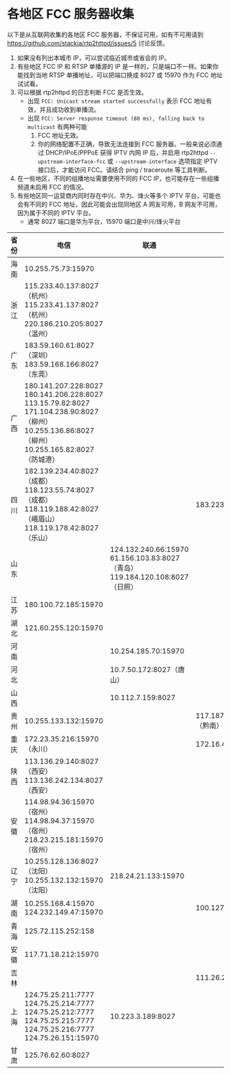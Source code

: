 # 各地区 FCC 服务器收集

以下是从互联网收集的各地区 FCC 服务器，不保证可用，如有不可用请到 <https://github.com/stackia/rtp2httpd/issues/5> 讨论反馈。

1. 如果没有列出本城市 IP，可以尝试临近城市或省会的 IP。
2. 有些地区 FCC IP 和 RTSP 单播源的 IP 是一样的，只是端口不一样。如果你能找到当地 RTSP 单播地址，可以把端口换成 8027 或 15970 作为 FCC 地址试试看。
3. 可以根据 rtp2httpd 的日志判断 FCC 是否生效。
   - 出现 `FCC: Unicast stream started successfully` 表示 FCC 地址有效，并且成功收到单播流。
   - 出现 `FCC: Server response timeout (80 ms), falling back to multicast` 有两种可能
     1. FCC 地址无效。
     2. 你的网络配置不正确，导致无法连接到 FCC 服务器。一般来说必须通过 DHCP/IPoE/PPPoE 获得 IPTV 内网 IP 后，并启用 rtp2httpd `--upstream-interface-fcc` 或 `--upstream-interface` 选项指定 IPTV 接口后，才能访问 FCC。请结合 ping / traceroute 等工具判断。
4. 在一些地区，不同的组播地址需要使用不同的 FCC IP，也可能存在一些组播频道未启用 FCC 的情况。
5. 有些地区同一运营商内同时存在中兴、华为、烽火等多个 IPTV 平台，可能也会有不同的 FCC 地址，因此可能会出现同地区 A 网友可用，B 网友不可用，因为属于不同的 IPTV 平台。
   - 通常 8027 端口是华为平台，15970 端口是中兴/烽火平台

| 省份 | 电信                                                                                                                                                           | 联通                                                                               | 移动                        |
| ---- | -------------------------------------------------------------------------------------------------------------------------------------------------------------- | ---------------------------------------------------------------------------------- | --------------------------- |
| 海南 | 10.255.75.73:15970                                                                                                                                             |                                                                                    |                             |
| 浙江 | 115.233.40.137:8027（杭州）<br>115.233.41.137:8027（杭州）<br>220.186.210.205:8027（温州）                                                                     |                                                                                    |                             |
| 广东 | 183.59.160.61:8027（深圳）183.59.168.166:8027（东莞）                                                                                                          |                                                                                    |                             |
| 广西 | 180.141.207.228:8027<br>180.141.206.228:8027<br>113.15.79.82:8027<br>171.104.238.90:8027（柳州）<br>10.255.136.86:8027（柳州）<br>10.255.165.82:8027（防城港） |                                                                                    |                             |
| 四川 | 182.139.234.40:8027（成都）<br>118.123.55.74:8027（成都）<br>118.119.188.42:8027（峨眉山）<br>118.119.178.42:8027（乐山）                                      |                                                                                    | 183.223.164.65:8027         |
| 山东 |                                                                                                                                                                | 124.132.240.66:15970<br>61.156.103.83:8027（青岛）<br>119.184.120.108:8027（日照） |                             |
| 江苏 | 180.100.72.185:15970                                                                                                                                           |                                                                                    |                             |
| 湖北 | 121.60.255.120:15970                                                                                                                                           |                                                                                    |                             |
| 河南 |                                                                                                                                                                | 10.254.185.70:15970                                                                |                             |
| 河北 |                                                                                                                                                                | 10.7.50.172:8027（唐山）                                                           |                             |
| 山西 |                                                                                                                                                                | 10.112.7.159:8027                                                                  |                             |
| 贵州 | 10.255.133.132:15970                                                                                                                                           |                                                                                    | 117.187.29.36:15970（黔南） |
| 重庆 | 172.23.35.216:15970（永川）                                                                                                                                    |                                                                                    | 172.16.4.155:8027           |
| 陕西 | 113.136.29.140:8027（西安）<br>113.136.242.134:8027（西安）                                                                                                    |                                                                                    |                             |
| 安徽 | 114.98.94.36:15970（宿州）<br>114.98.94.37:15970（宿州）<br>218.23.215.181:15970（宿州）                                                                       |                                                                                    |                             |
| 辽宁 | 10.255.128.136:8027（沈阳）<br>10.255.132.132:15970（沈阳）                                                                                                    | 218.24.21.133:15970                                                                |                             |
| 湖南 | 10.255.168.4:15970<br>124.232.149.47:15970                                                                                                                     |                                                                                    | 100.127.255.233:15970       |
| 青海 | 125.72.115.252:158                                                                                                                                             |                                                                                    |                             |
| 安徽 | 117.71.18.212:15970                                                                                                                                            |                                                                                    |                             |
| 吉林 |                                                                                                                                                                |                                                                                    | 111.26.238.155:8027         |
| 上海 | 124.75.25.211:7777<br>124.75.25.214:7777<br>124.75.25.212:7777<br>124.75.25.215:7777<br>124.75.25.216:7777<br>124.75.26.151:15970                              | 10.223.3.189:8027                                                                  |                             |
| 甘肃 | 125.76.62.60:8027                                                                                                                                              |                                                                                    |                             |
